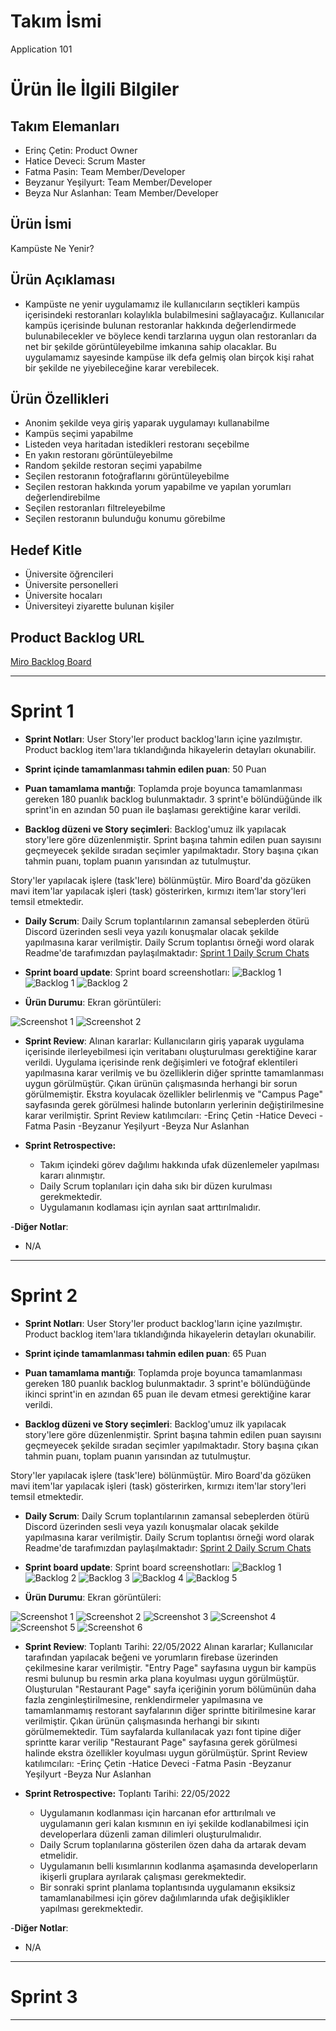 # **Takım İsmi**

Application 101

# Ürün İle İlgili Bilgiler

## Takım Elemanları

- Erinç Çetin: Product Owner
- Hatice Deveci: Scrum Master
- Fatma Pasin: Team Member/Developer
- Beyzanur Yeşilyurt: Team Member/Developer
- Beyza Nur Aslanhan: Team Member/Developer

## Ürün İsmi

Kampüste Ne Yenir?

## Ürün Açıklaması

- Kampüste ne yenir uygulamamız ile kullanıcıların seçtikleri kampüs içerisindeki restoranları kolaylıkla bulabilmesini sağlayacağız. Kullanıcılar kampüs içerisinde bulunan restoranlar hakkında değerlendirmede bulunabilecekler ve böylece kendi tarzlarına uygun olan restoranları da net bir şekilde görüntüleyebilme imkanına sahip olacaklar. Bu uygulamamız sayesinde kampüse ilk defa gelmiş olan birçok kişi rahat bir şekilde ne yiyebileceğine karar verebilecek.

## Ürün Özellikleri

- Anonim şekilde veya giriş yaparak uygulamayı kullanabilme
- Kampüs seçimi yapabilme
- Listeden veya haritadan istedikleri restoranı seçebilme
- En yakın restoranı görüntüleyebilme
- Random şekilde restoran seçimi yapabilme
- Seçilen restoranın fotoğraflarını görüntüleyebilme
- Seçilen restoran hakkında yorum yapabilme ve yapılan yorumları değerlendirebilme
- Seçilen restoranları filtreleyebilme
- Seçilen restoranın bulunduğu konumu görebilme

## Hedef Kitle

- Üniversite öğrencileri
- Üniversite personelleri
- Üniversite hocaları
- Üniversiteyi ziyarette bulunan kişiler

## Product Backlog URL

[Miro Backlog Board](https://miro.com/app/board/uXjVO5awjgA=/)

---

# Sprint 1

- **Sprint Notları**: User Story'ler product backlog'ların içine yazılmıştır. Product backlog item'lara tıklandığında hikayelerin detayları okunabilir.

- **Sprint içinde tamamlanması tahmin edilen puan**: 50 Puan

- **Puan tamamlama mantığı**: Toplamda proje boyunca tamamlanması gereken 180 puanlık backlog bulunmaktadır. 3 sprint'e bölündüğünde ilk sprint'in en azından 50 puan ile başlaması gerektiğine karar verildi.

- **Backlog düzeni ve Story seçimleri**: Backlog'umuz ilk yapılacak story'lere göre düzenlenmiştir. Sprint başına tahmin edilen puan sayısını geçmeyecek şekilde sıradan seçimler yapılmaktadır. Story başına çıkan tahmin puanı, toplam puanın yarısından az tutulmuştur.

Story'ler yapılacak işlere (task'lere) bölünmüştür. Miro Board'da gözüken mavi item'lar yapılacak işleri (task) gösterirken, kırmızı item'lar story'leri temsil etmektedir.

- **Daily Scrum**: Daily Scrum toplantılarının zamansal sebeplerden ötürü Discord üzerinden sesli veya yazılı konuşmalar olacak şekilde yapılmasına karar verilmiştir. Daily Scrum toplantısı örneği word olarak Readme'de tarafımızdan paylaşılmaktadır: [Sprint 1 Daily Scrum Chats](https://yalova-my.sharepoint.com/:w:/g/personal/200101044_ogrenci_yalova_edu_tr/EUqK7X29N4pGg4uWdaMPg7MBFTWh7kq5eoZeY7IVIaYvhQ?e=IZd4K2)

- **Sprint board update**: Sprint board screenshotları:
![Backlog 1](https://user-images.githubusercontent.com/104465906/167313602-43551506-a99a-40d1-8ef0-b4821ca2b86e.png)
![Backlog 1](https://user-images.githubusercontent.com/104465906/167313632-202cfa16-5844-47a9-bc7e-d2a7b5d930e2.png)
![Backlog 2](https://user-images.githubusercontent.com/104465906/167313647-9d007759-aeaf-40e6-a2f4-6553d4cf32c1.png)

- **Ürün Durumu**: Ekran görüntüleri:

 ![Screenshot 1](https://user-images.githubusercontent.com/104465906/167313750-43df5894-cb6e-4d73-a8de-5dcd298d0c6a.png)
 ![Screenshot 2](https://user-images.githubusercontent.com/104465906/167313779-d106b636-607c-4f64-89b0-f7be66c3824b.png)

- **Sprint Review**: 
Alınan kararlar: Kullanıcıların giriş yaparak uygulama içerisinde ilerleyebilmesi için veritabanı oluşturulması gerektiğine karar verildi. Uygulama içerisinde renk değişimleri ve fotoğraf eklentileri yapılmasına karar verilmiş ve bu özelliklerin diğer sprintte tamamlanması uygun görülmüştür. Çıkan ürünün çalışmasında herhangi bir sorun görülmemiştir. Ekstra koyulacak özellikler belirlenmiş ve "Campus Page" sayfasında gerek görülmesi halinde butonların yerlerinin değiştirilmesine karar verilmiştir.
Sprint Review katılımcıları:
-Erinç Çetin
-Hatice Deveci
-Fatma Pasin
-Beyzanur Yeşilyurt
-Beyza Nur Aslanhan

- **Sprint Retrospective:**
  - Takım içindeki görev dağılımı hakkında ufak düzenlemeler yapılması kararı alınmıştır.
  - Daily Scrum toplanıları için daha sıkı bir düzen kurulması gerekmektedir.
  - Uygulamanın kodlaması için ayrılan saat arttırılmalıdır.

-**Diğer Notlar**:
- N/A

---

# Sprint 2

- **Sprint Notları**: User Story'ler product backlog'ların içine yazılmıştır. Product backlog item'lara tıklandığında hikayelerin detayları okunabilir.

- **Sprint içinde tamamlanması tahmin edilen puan**: 65 Puan

- **Puan tamamlama mantığı**: Toplamda proje boyunca tamamlanması gereken 180 puanlık backlog bulunmaktadır. 3 sprint'e bölündüğünde ikinci sprint'in en azından 65 puan ile devam etmesi gerektiğine karar verildi.

- **Backlog düzeni ve Story seçimleri**: Backlog'umuz ilk yapılacak story'lere göre düzenlenmiştir. Sprint başına tahmin edilen puan sayısını geçmeyecek şekilde sıradan seçimler yapılmaktadır. Story başına çıkan tahmin puanı, toplam puanın yarısından az tutulmuştur.

Story'ler yapılacak işlere (task'lere) bölünmüştür. Miro Board'da gözüken mavi item'lar yapılacak işleri (task) gösterirken, kırmızı item'lar story'leri temsil etmektedir.

- **Daily Scrum**: Daily Scrum toplantılarının zamansal sebeplerden ötürü Discord üzerinden sesli veya yazılı konuşmalar olacak şekilde yapılmasına karar verilmiştir. Daily Scrum toplantısı örneği word olarak Readme'de tarafımızdan paylaşılmaktadır: [Sprint 2 Daily Scrum Chats](https://yalova-my.sharepoint.com/:w:/g/personal/200101044_ogrenci_yalova_edu_tr/EUPZPNWC0mZKpdUfYaqxVHUBiClPRd5TfBYruDHcvAGU6w?e=vnjJRV)

- **Sprint board update**: Sprint board screenshotları:
![Backlog 1](https://user-images.githubusercontent.com/104465906/169878459-79bfdb1c-4874-4c49-a43a-35c0ea5b331d.png)
![Backlog 2](https://user-images.githubusercontent.com/104465906/169878625-9eb32279-9141-4b6f-9a4f-0322d41039e1.png)
![Backlog 3](https://user-images.githubusercontent.com/104465906/169878700-1df89dc1-4543-49d3-8fbd-dfc2111f9fd2.png)
![Backlog 4](https://user-images.githubusercontent.com/104465906/169878783-bfa1533f-4b3a-4fef-b959-eafd91ede669.png)
![Backlog 5](https://user-images.githubusercontent.com/104465906/169878823-bae44fe2-db8e-4080-a7e2-e926e8d2526b.png)

- **Ürün Durumu**: Ekran görüntüleri:

 ![Screenshot 1](https://user-images.githubusercontent.com/104465906/169879958-dda3eab6-d17e-44fe-919c-6e09f1f35ab5.png)
 ![Screenshot 2](https://user-images.githubusercontent.com/104465906/169880007-993f8691-9a91-4472-865d-a09f82e5b86c.png)
 ![Screenshot 3](https://user-images.githubusercontent.com/104465906/169880047-f735d5e8-68a6-4b33-b429-b71f7a1b0f1b.png)
 ![Screenshot 4](https://user-images.githubusercontent.com/104465906/169880090-77af901c-7201-4c96-adfd-b190683ddaa8.png)
 ![Screenshot 5](https://user-images.githubusercontent.com/104465906/169880111-3e042009-be07-435a-b4a0-02049cf7671c.png)
 ![Screenshot 6](https://user-images.githubusercontent.com/104465906/169880148-111844d6-83da-424a-a257-f6fce32e8c96.png)

- **Sprint Review**: 
Toplantı Tarihi: 22/05/2022
Alınan kararlar;
Kullanıcılar tarafından yapılacak beğeni ve yorumların firebase üzerinden çekilmesine karar verilmiştir. "Entry Page" sayfasına uygun bir kampüs resmi bulunup bu resmin arka plana koyulması uygun görülmüştür. Oluşturulan "Restaurant Page" sayfa içeriğinin yorum bölümünün daha fazla zenginleştirilmesine, renklendirmeler yapılmasına ve tamamlanmamış restorant sayfalarının diğer sprintte bitirilmesine karar verilmiştir. Çıkan ürünün çalışmasında herhangi bir sıkıntı görülmemektedir. Tüm sayfalarda kullanılacak yazı font tipine diğer sprintte karar verilip "Restaurant Page" sayfasına gerek görülmesi halinde ekstra özellikler koyulması uygun görülmüştür.
Sprint Review katılımcıları:
-Erinç Çetin
-Hatice Deveci
-Fatma Pasin
-Beyzanur Yeşilyurt
-Beyza Nur Aslanhan

- **Sprint Retrospective:**
Toplantı Tarihi: 22/05/2022
  - Uygulamanın kodlanması için harcanan efor arttırılmalı ve uygulamanın geri kalan kısmının en iyi şekilde kodlanabilmesi için developerlara düzenli zaman dilimleri oluşturulmalıdır.
  - Daily Scrum toplanılarına gösterilen özen daha da artarak devam etmelidir.
  - Uygulamanın belli kısımlarının kodlanma aşamasında developerların ikişerli gruplara ayrılarak çalışması gerekmektedir.
  - Bir sonraki sprint planlama toplantısında uygulamanın eksiksiz tamamlanabilmesi için görev dağılımlarında ufak değişiklikler yapılması gerekmektedir.

-**Diğer Notlar**:
- N/A

---


# Sprint 3

---
